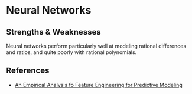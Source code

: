 # Neural Networks

## Strengths & Weaknesses

Neural networks perform particularly well at modeling rational differences and ratios, and quite poorly with rational polynomials.

## References

- [An Empirical Analysis fo Feature Engineering for Predictive Modeling](https://arxiv.org/pdf/1701.07852.pdf)